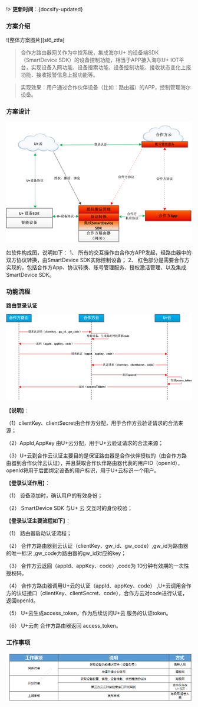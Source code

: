 
!> **更新时间**：{docsify-updated}  



### 方案介绍

![整体方案图片][sl6_ztfa]  

> 合作方路由器网关作为中控系统，集成海尔U+ 的设备端SDK（SmartDevice SDK）的设备控制功能，相当于APP接入海尔U+ IOT平台，实现设备入网功能、设备搜索功能、设备控制功能、接收状态变化上报功能、接收报警信息上报功能等。
  

> 实现效果：用户通过合作伙伴设备（比如：路由器）的APP，控制管理海尔设备。



### 方案设计


![方案设计][sl6_rjgc] 


如软件构成图，说明如下：
1、	所有的交互操作由合作方APP发起，经路由器中的双方协议转换，由SmartDevice SDK实际控制设备；
2、	红色部分是需要合作方实现的，包括合作方App、协议转换、账号管理服务、授权激活管理、以及集成SmartDevice SDK。



### 功能流程

**路由登录认证**

![路由登录认证][sl6_rz] 

【**说明**】：

（1）clientKey、clientSecret由合作方分配，用于合作方云验证请求的合法来源；

（2）AppId,AppKey 由U+云分配，用于U+云验证请求的合法来源；

（3）U+云到合作云认证主要目的是保证路由器是合作伙伴授权的（由合作方路由器到合作伙伴云认证），并且获取合作伙伴路由器代表的用户ID（openId），openId将用于后面绑定设备的用户标识，用于U+云标识一个用户。

【**登录认证作用**】：

（1） 设备添加时，确认用户的有效身份；

（2） SmartDevice SDK 与U+ 云 交互时的身份校验；

【**登录认证主要流程如下**】：

（1） 路由器启动认证流程；

（2） 合作方路由器到云认证（clientKey、gw_id、gw_code）,gw_id为路由器的唯一标识 ,gw_code为路由器的gw_id对应的key；

（3） 合作方云返回（appId、appKey、code）,code为 10分钟有效期的一次性授权码。

（4） 合作方路由器调用U+云的认证（appId、appKey、code） ,U+云调用合作方的认证接口（clientKey、clientSecret、code），合作方云对code进行认证，返回openId。

（5） U+云生成access_token，作为后续访问U+云 服务的认证token。

（6） U+云向 合作方路由器返回 access_token。




### 工作事项

![路由登录认证][sl6_gzsx] 




[^-^]:常用图片注释
[sl6_ztfa]:_media/_Solutions/sl6ztfa.png  

[sl6_rjgc]:_media/_Solutions/sl6rjgc.png
[sl6_rz]:_media/_Solutions/sl6rz.png
[sl6_gzsx]:_media/_Solutions/sl6gzsx.png